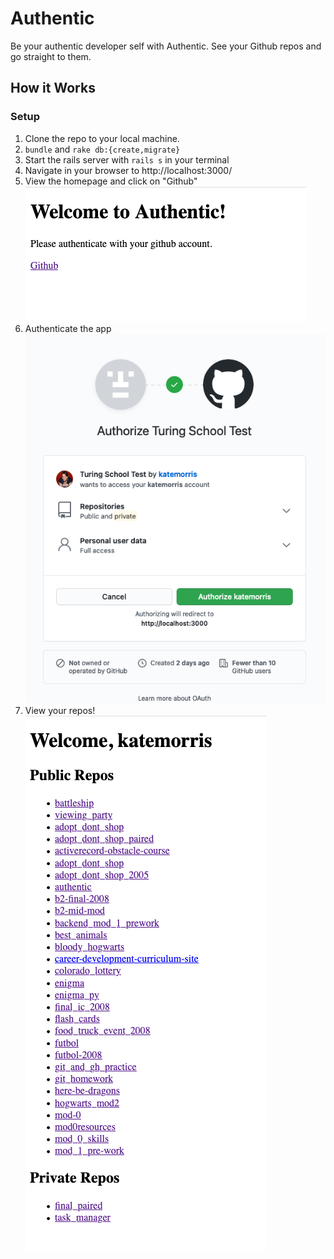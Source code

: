 # Authentic
Be your authentic developer self with Authentic. See your Github repos and go straight to them.

## How it Works

### Setup

1. Clone the repo to your local machine.
1. `bundle` and `rake db:{create,migrate}`
1. Start the rails server with `rails s` in your terminal
1. Navigate in your browser to http://localhost:3000/
1. View the homepage and click on "Github"
![authentic homepage](https://raw.githubusercontent.com/katemorris/authentic/main/app/assets/images/welcome.png "Authentic Home")
1. Authenticate the app
![authentic homepage](https://raw.githubusercontent.com/katemorris/authentic/main/app/assets/images/auth.png "Authenticate")
1. View your repos!
![user repositories](https://raw.githubusercontent.com/katemorris/authentic/main/app/assets/images/repos.png "user specific repositories")
